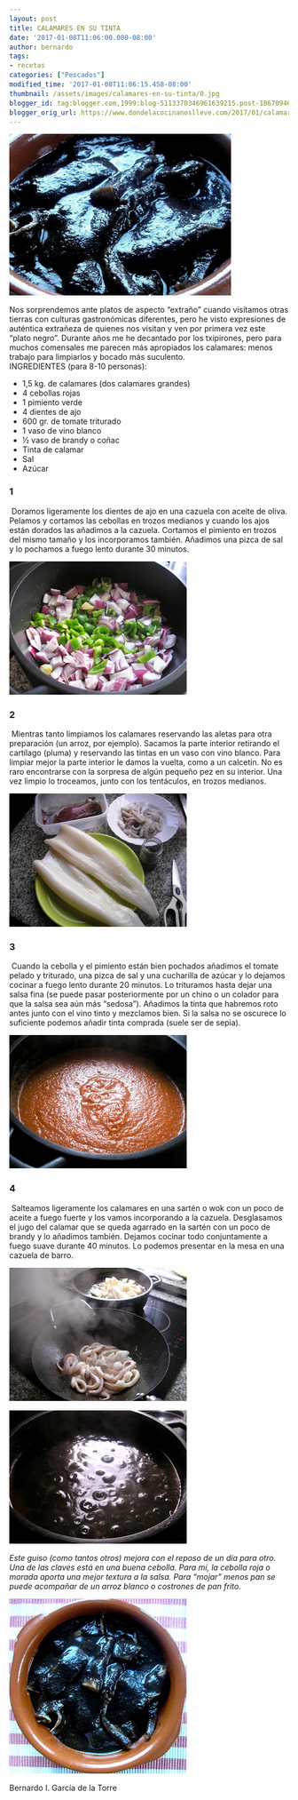 ```yaml
---
layout: post
title: CALAMARES EN SU TINTA
date: '2017-01-08T11:06:00.000-08:00'
author: bernardo
tags:
- recetas
categories: ["Pescados"]
modified_time: '2017-01-08T11:06:15.458-08:00'
thumbnail: /assets/images/calamares-en-su-tinta/0.jpg
blogger_id: tag:blogger.com,1999:blog-5113370346961639215.post-1867094615652807634
blogger_orig_url: https://www.dondelacocinanoslleve.com/2017/01/calamares-en-su-tinta.html
---
```


![](/assets/images/calamares-en-su-tinta/0.jpg)

  
Nos sorprendemos ante platos de aspecto “extraño” cuando visitamos otras tierras con culturas gastronómicas diferentes, pero he visto expresiones de auténtica extrañeza de quienes nos visitan y ven por primera vez este “plato negro”. Durante años me he decantado por los txipirones, pero para muchos comensales me parecen más apropiados los calamares: menos trabajo para limpiarlos y bocado más suculento.  
INGREDIENTES (para 8-10 personas):
* 1,5 kg. de calamares (dos calamares grandes)
* 4 cebollas rojas
* 1 pimiento verde
* 4 dientes de ajo
* 600 gr. de tomate triturado
* 1 vaso de vino blanco
* ½ vaso de brandy o coñac
* Tinta de calamar
* Sal
* Azúcar  

### 1

 Doramos ligeramente los dientes de ajo en una cazuela con aceite de oliva. Pelamos y cortamos las cebollas en trozos medianos y cuando los ajos están dorados las añadimos a la cazuela. Cortamos el pimiento en trozos del mismo tamaño y los incorporamos también. Añadimos una pizca de sal y lo pochamos a fuego lento durante 30 minutos.  

![](/assets/images/calamares-en-su-tinta/1.jpg)

  

### 2

 Mientras tanto limpiamos los calamares reservando las aletas para otra preparación (un arroz, por ejemplo). Sacamos la parte interior retirando el cartílago (pluma) y reservando las tintas en un vaso con vino blanco. Para limpiar mejor la parte interior le damos la vuelta, como a un calcetín. No es raro encontrarse con la sorpresa de algún pequeño pez en su interior. Una vez limpio lo troceamos, junto con los tentáculos, en trozos medianos.  

![](/assets/images/calamares-en-su-tinta/2.jpg)

  

### 3

 Cuando la cebolla y el pimiento están bien pochados añadimos el tomate pelado y triturado, una pizca de sal y una cucharilla de azúcar y lo dejamos cocinar a fuego lento durante 20 minutos. Lo trituramos hasta dejar una salsa fina (se puede pasar posteriormente por un chino o un colador para que la salsa sea aún más “sedosa”). Añadimos la tinta que habremos roto antes junto con el vino tinto y mezclamos bien. Si la salsa no se oscurece lo suficiente podemos añadir tinta comprada (suele ser de sepia).  

![](/assets/images/calamares-en-su-tinta/3.jpg)

  

### 4

 Salteamos ligeramente los calamares en una sartén o wok con un poco de aceite a fuego fuerte y los vamos incorporando a la cazuela. Desglasamos el jugo del calamar que se queda agarrado en la sartén con un poco de brandy y lo añadimos también. Dejamos cocinar todo conjuntamente a fuego suave durante 40 minutos. Lo podemos presentar en la mesa en una cazuela de barro.  

![](/assets/images/calamares-en-su-tinta/4.jpg)

  

![](/assets/images/calamares-en-su-tinta/5.jpg)

  

_Este guiso (como tantos otros) mejora con el reposo de un día para otro. Una de las claves está en una buena cebolla. Para mí, la cebolla roja o morada aporta una mejor textura a la salsa. Para “mojar” menos pan se puede acompañar de un arroz blanco o costrones de pan frito._

![](/assets/images/calamares-en-su-tinta/6.jpg)

  
  
Bernardo I. García de la Torre
